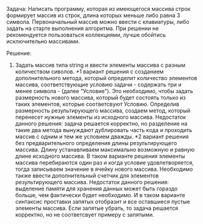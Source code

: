 Задача: Написать программу, которая из имеющегося массива строк формирует массив из строк, длина которых меньше либо равна 3 символа. Первоначальный массив можно ввести с клавиатуры, либо задать на старте выполнения алгоритма. При решении не рекомендуется пользоваться коллекциями, лучше обойтись исключительно массивами.

Решение: 
1) Задать массив типа string и ввести элементы массива с разным количеством сиволов.
*1 вариант решения с созданием дополнительного метода, который определит количество элементов массива, соответствующие условию задачи - содержать три и менее символа - (далее "Условие"). Это необходимо, чтобы задать размерность нового массива, который будет состоять только из таких элементов, которые соответсвуют Условию. Определив размерность результирующего массива, создаем метод, который перенесет нужные элементы из исходного массива. 
Недостаток данного решения: задача решается корректно, но разделение на такие два метода вынуждают дублировать часть кода и проходить массив с одним и тем же условием дважды. 
*2 вариант решения без предварительного определения длины результирующего массива. Длину устанавливаем максимально возможную и равную длине исходного массива. В таком варианте решения элементы массива перебираются один раз и когда условие удовлетворяется, тогда записываем значение в ячейку нового массива. Необходимо также ввести дополнительный счетчик для элементов результирующего массива. 
Недостаток данного решения: выделение памяти для хранения данных может быть гораздо больше, чем фактически будет необходимо. И в таком варианте синтаксис проставки запятых отобразит и все оставшиеся пустые элементы массива. Если запятые убрать, то задача решается корректно, но не соответсвует примеру с запятыми.